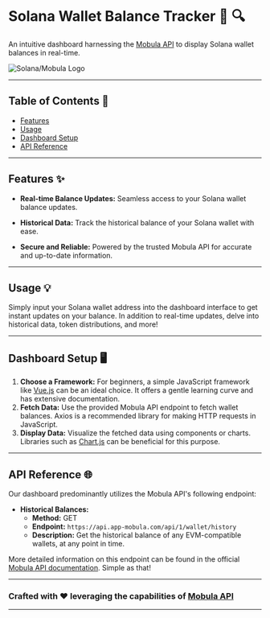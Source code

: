 # Solana Wallet Balance Tracker 💼 🔍

An intuitive dashboard harnessing the [Mobula API](https://developer.mobula.fi/reference/metadata-api) to display Solana wallet balances in real-time.

![Solana/Mobula Logo](https://i.imgur.com/IayVzY7.jpg)

---

## Table of Contents 📖

- [Features](#features-)
- [Usage](#usage-)
- [Dashboard Setup](#dashboard-setup-)
- [API Reference](#api-reference-)

---

## Features ✨

- **Real-time Balance Updates:** Seamless access to your Solana wallet balance updates.
  
- **Historical Data:** Track the historical balance of your Solana wallet with ease.

- **Secure and Reliable:** Powered by the trusted Mobula API for accurate and up-to-date information.

---

## Usage 💡

Simply input your Solana wallet address into the dashboard interface to get instant updates on your balance. In addition to real-time updates, delve into historical data, token distributions, and more!

---

## Dashboard Setup 🖥️

1. **Choose a Framework:** For beginners, a simple JavaScript framework like [Vue.js](https://vuejs.org/) can be an ideal choice. It offers a gentle learning curve and has extensive documentation.
2. **Fetch Data:** Use the provided Mobula API endpoint to fetch wallet balances. Axios is a recommended library for making HTTP requests in JavaScript.
3. **Display Data:** Visualize the fetched data using components or charts. Libraries such as [Chart.js](https://www.chartjs.org/) can be beneficial for this purpose.

---

## API Reference 🌐

Our dashboard predominantly utilizes the Mobula API's following endpoint:

- **Historical Balances:** 
  - **Method:** GET
  - **Endpoint:** `https://api.app-mobula.com/api/1/wallet/history`
  - **Description:** Get the historical balance of any EVM-compatible wallets, at any point in time.
  
More detailed information on this endpoint can be found in the official [Mobula API documentation](https://developer.mobula.fi/reference/getwallethistory). Simple as that!

---

### Crafted with ❤️ leveraging the capabilities of [Mobula API](https://developer.mobula.fi/)

---
